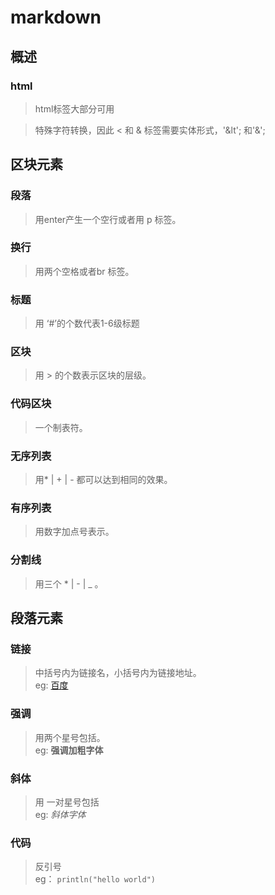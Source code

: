 # markdown
## 概述
### html
>html标签大部分可用  

>特殊字符转换，因此 &lt; 和 & 标签需要实体形式，'&lt'; 和'&amp;';
## 区块元素
### 段落
> 用enter产生一个空行或者用 p 标签。
### 换行
>用两个空格或者br 标签。
### 标题
>用 ‘#’的个数代表1-6级标题
### 区块
>用 &gt; 的个数表示区块的层级。
### 代码区块
> 一个制表符。
### 无序列表
>用* | + | - 都可以达到相同的效果。
### 有序列表
> 用数字加点号表示。
### 分割线
> 用三个 * | - | _ 。

## 段落元素
### 链接
>中括号内为链接名，小括号内为链接地址。  
eg: [百度](https://www.baidu.com)
### 强调
>用两个星号包括。  
eg: **强调加粗字体**
### 斜体
>用 一对星号包括  
eg: *斜体字体*
### 代码
>反引号  
eg： `println("hello world")`
